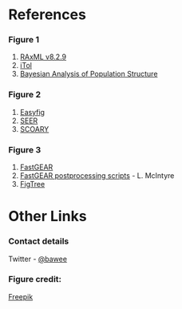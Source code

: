 
# References



### Figure 1

1. [RAxML v8.2.9](https://sco.h-its.org/exelixis/web/software/raxml/index.html)
2. [iTol](http://itol.embl.de)
3. [Bayesian Analysis of Population Structure](http://www.helsinki.fi/bsg/software/BAPS/)

### Figure 2
1. [Easyfig](mjsull.github.io/Easyfig)
2. [SEER](https://github.com/johnlees/seer)
3. [SCOARY](https://github.com/AdmiralenOla/Scoary)


### Figure 3
1. [FastGEAR](http://dx.doi.org/10.1093/molbev/msx066) 
2. [FastGEAR postprocessing scripts](https://github.com/shimbalama/post_fastGEAR) - L. McIntyre
3. [FigTree](http://tree.bio.ed.ac.uk/software/figtree/)

# Other Links


### Contact details

Twitter - [@bawee](https://twitter.com/bawee)


### Figure credit:

[Freepik](https://www.freepik.com/free-vector/residential-houses-collection-in-isometric-style_2035202.htm)

